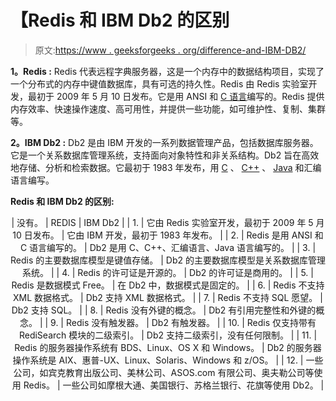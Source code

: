 # 【Redis 和 IBM Db2 的区别

> 原文:[https://www . geeksforgeeks . org/difference-and-IBM-DB2/](https://www.geeksforgeeks.org/difference-between-redis-and-ibm-db2/)

**1。Redis :**
Redis 代表远程字典服务器，这是一个内存中的数据结构项目，实现了一个分布式的内存中键值数据库，具有可选的持久性。Redis 由 Redis 实验室开发，最初于 2009 年 5 月 10 日发布。它是用 ANSI 和 [C 语言](https://www.geeksforgeeks.org/c-language-set-1-introduction/)编写的。Redis 提供内存效率、快速操作速度、高可用性，并提供一些功能，如可维护性、复制、集群等。

**2。IBM Db2 :**
Db2 是由 IBM 开发的一系列数据管理产品，包括数据库服务器。它是一个关系数据库管理系统，支持面向对象特性和非关系结构。Db2 旨在高效地存储、分析和检索数据。它最初于 1983 年发布，用 [C](https://www.geeksforgeeks.org/c-programming-language/) 、 [C++](https://www.geeksforgeeks.org/c-plus-plus/) 、 [Java](https://www.geeksforgeeks.org/java/) 和汇编语言编写。

**Redis 和 IBM Db2 的区别:**

<center>

| 没有。 | REDIS | IBM Db2 |
| 1. | 它由 Redis 实验室开发，最初于 2009 年 5 月 10 日发布。 | 它由 IBM 开发，最初于 1983 年发布。 |
| 2. | Redis 是用 ANSI 和 C 语言编写的。 | Db2 是用 C、C++、汇编语言、Java 语言编写的。 |
| 3. | Redis 的主要数据库模型是键值存储。 | Db2 的主要数据库模型是关系数据库管理系统。 |
| 4. | Redis 的许可证是开源的。 | Db2 的许可证是商用的。 |
| 5. | Redis 是数据模式 Free。 | 在 Db2 中，数据模式是固定的。 |
| 6. | Redis 不支持 XML 数据格式。 | Db2 支持 XML 数据格式。 |
| 7. | Redis 不支持 SQL 愿望。 | Db2 支持 SQL。 |
| 8. | Redis 没有外键的概念。 | Db2 有引用完整性和外键的概念。 |
| 9. | Redis 没有触发器。 | Db2 有触发器。 |
| 10. | Redis 仅支持带有 RediSearch 模块的二级索引。 | Db2 支持二级索引，没有任何限制。 |
| 11. | Redis 的服务器操作系统有 BDS、Linux、OS X 和 Windows。 | Db2 的服务器操作系统是 AIX、惠普-UX、Linux、Solaris、Windows 和 z/OS。 |
| 12. | 一些公司，如宾克教育出版公司、美林公司、ASOS.com 有限公司、奥夫勒公司等使用 Redis。 | 一些公司如摩根大通、美国银行、苏格兰银行、花旗等使用 Db2。 |

</center>